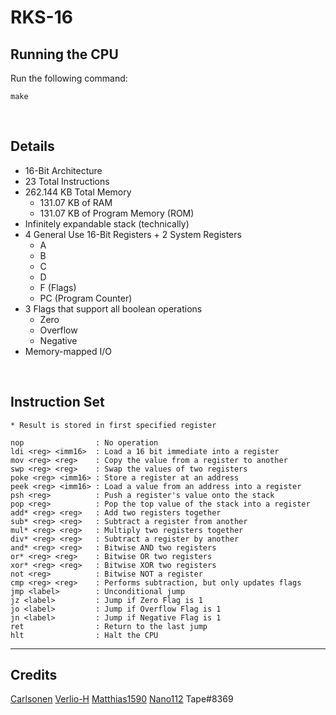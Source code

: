 # RKS-16

## Running the CPU
Run the following command:
```
make
```

<br>

## Details
- 16-Bit Architecture
- 23 Total Instructions
- 262.144 KB Total Memory
    - 131.07 KB of RAM
    - 131.07 KB of Program Memory (ROM)
- Infinitely expandable stack (technically)
- 4 General Use 16-Bit Registers + 2 System Registers
    - A
    - B
    - C
    - D
    - F (Flags)
    - PC (Program Counter)
- 3 Flags that support all boolean operations
    - Zero
    - Overflow
    - Negative
- Memory-mapped I/O

<br>

## Instruction Set
```
* Result is stored in first specified register

nop                : No operation
ldi <reg> <imm16>  : Load a 16 bit immediate into a register
mov <reg> <reg>    : Copy the value from a register to another
swp <reg> <reg>    : Swap the values of two registers
poke <reg> <imm16> : Store a register at an address
peek <reg> <imm16> : Load a value from an address into a register
psh <reg>          : Push a register's value onto the stack
pop <reg>          : Pop the top value of the stack into a register
add* <reg> <reg>   : Add two registers together
sub* <reg> <reg>   : Subtract a register from another
mul* <reg> <reg>   : Multiply two registers together
div* <reg> <reg>   : Subtract a register by another
and* <reg> <reg>   : Bitwise AND two registers
or* <reg> <reg>    : Bitwise OR two registers
xor* <reg> <reg>   : Bitwise XOR two registers
not <reg>          : Bitwise NOT a register
cmp <reg> <reg>    : Performs subtraction, but only updates flags
jmp <label>        : Unconditional jump
jz <label>         : Jump if Zero Flag is 1
jo <label>         : Jump if Overflow Flag is 1
jn <label>         : Jump if Negative Flag is 1
ret                : Return to the last jump
hlt                : Halt the CPU
```

---
## Credits
[Carlsonen](https://github.com/Carlsonen)
[Verlio-H](https://github.com/Verlio-H)
[Matthias1590](https://github.com/Matthias1590)
[Nano112](https://github.com/Nano112)
Tape#8369
